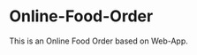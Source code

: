 # Online-Food-Order

This is an Online Food Order based on Web-App.



















































































































































































































































































































































